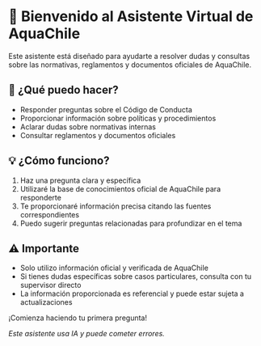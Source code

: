 # 🌊 Bienvenido al Asistente Virtual de AquaChile

Este asistente está diseñado para ayudarte a resolver dudas y consultas sobre las normativas, reglamentos y documentos oficiales de AquaChile.

## 🤔 ¿Qué puedo hacer?

- Responder preguntas sobre el Código de Conducta
- Proporcionar información sobre políticas y procedimientos
- Aclarar dudas sobre normativas internas
- Consultar reglamentos y documentos oficiales

## 💡 ¿Cómo funciono?

1. Haz una pregunta clara y específica
2. Utilizaré la base de conocimientos oficial de AquaChile para responderte
3. Te proporcionaré información precisa citando las fuentes correspondientes
4. Puedo sugerir preguntas relacionadas para profundizar en el tema

## ⚠️ Importante

- Solo utilizo información oficial y verificada de AquaChile
- Si tienes dudas específicas sobre casos particulares, consulta con tu supervisor directo
- La información proporcionada es referencial y puede estar sujeta a actualizaciones

¡Comienza haciendo tu primera pregunta!

*Este asistente usa IA y puede cometer errores.*
